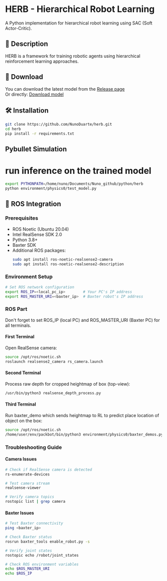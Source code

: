 # HERB - Hierarchical Robot Learning

A Python implementation for hierarchical robot learning using SAC (Soft Actor-Critic).

## 📝 Description
HERB is a framework for training robotic agents using hierarchical reinforcement learning approaches.

## 🔽 Download

You can download the latest model from the [Release page](https://github.com/NunoDuarte/herb/releases/latest)  
Or directly: [Download model](https://github.com/NunoDuarte/herb/releases/download/v1.0/sac_model_c09s01.pkl)

## 🛠️ Installation

```bash
git clone https://github.com/NunoDuarte/herb.git
cd herb
pip install -r requirements.txt
```

## Pybullet Simulation
# run inference on the trained model
```bash
export PYTHONPATH=/home/nuno/Documents/Nuno_github/python/herb
python environment/physics0/test_model.py
```

## 🤖 ROS Integration

### Prerequisites
- ROS Noetic (Ubuntu 20.04)
- Intel RealSense SDK 2.0
- Python 3.8+
- Baxter SDK
- Additional ROS packages:
  ```bash
  sudo apt install ros-noetic-realsense2-camera
  sudo apt install ros-noetic-realsense2-description

### Environment Setup
```bash
# Set ROS network configuration
export ROS_IP=<local_pc_ip>        # Your PC's IP address
export ROS_MASTER_URI=<baxter_ip>  # Baxter robot's IP address
```

### ROS Part
Don't forget to set ROS_IP (local PC) and ROS_MASTER_URI (Baxter PC) for all terminals.

#### First Terminal
Open RealSense camera:
```bash
source /opt/ros/noetic.sh
roslaunch realsense2_camera rs_camera.launch
```

#### Second Terminal
Process raw depth for cropped heightmap of box (top-view):
```bash
/usr/bin/python3 realsense_depth_process.py
```

#### Third Terminal
Run baxter_demo which sends heightmap to RL to predict place location of object on the box:
```bash
source /opt/ros/noetic.sh
/home/user/env/packbot/bin/python3 environment/physics0/baxter_demos.py
```

### Troubleshooting Guide
#### Camera Issues
```bash
# Check if RealSense camera is detected
rs-enumerate-devices

# Test camera stream
realsense-viewer

# Verify camera topics
rostopic list | grep camera
```
#### Baxter Issues
```bash
# Test Baxter connectivity
ping <baxter_ip>

# Check Baxter status
rosrun baxter_tools enable_robot.py -s

# Verify joint states
rostopic echo /robot/joint_states

# Check ROS environment variables
echo $ROS_MASTER_URI
echo $ROS_IP
```
